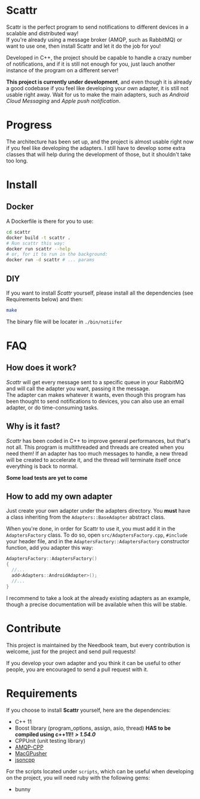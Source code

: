 Scattr
========

Scattr is the perfect program to send notifications to different devices in a scalable and distributed way!  
If you're already using a message broker (AMQP, such as RabbitMQ) or want to use one, then install Scattr and let it do the job for you!

Developed in C++, the project should be capable to handle a crazy number of notifications, and if it is still not enough for you,
just lauch another instance of the program on a different server!

**This project is currently under development**, and even though it is already a good codebase if you feel like developing your own adapter,
it is still not usable right away. Wait for us to make the main adapters, such as *Android Cloud Messaging* and *Apple push notification*.

Progress
========

The architecture has been set up, and the project is almost usable right now if you feel like developing the adapters.
I still have to develop some extra classes that will help during the development of those, but it shouldn't take too long.

Install
=======

Docker
------

A Dockerfile is there for you to use:

```bash
cd scattr
docker build -t scattr .
# Run scattr this way:
docker run scattr --help
# or, for it to run in the background:
docker run -d scattr # ... params
```


DIY
---

If you want to install *Scattr* yourself, please install all the dependencies (see Requirements below) and then:

```bash
make
```

The binary file will be locater in `./bin/notiifer`

FAQ
===

How does it work?
-----------------

*Scattr* will get every message sent to a specific queue in your RabbitMQ and will call the adapter you want, passing it the message.  
The adapter can makes whatever it wants, even though this program has been thought to send notifications to devices, you can also use an
email adapter, or do time-consuming tasks.

Why is it fast?
---------------

*Scattr* has been coded in C++ to improve general performances, but that's not all. This program is multithreaded and threads are created when you need them!
If an adapter has too much messages to handle, a new thread will be created to accelerate it, and the thread will terminate itself once everything is back to normal.

**Some load tests are yet to come**

How to add my own adapter
-------------------

Just create your own adapter under the adapters directory. You **must** have a class inheriting from the `Adapters::BaseAdapter` abstract class.

When you're done, in order for Scattr to use it, you must add it in the `AdaptersFactory` class. To do so, open `src/AdaptersFactory.cpp`, `#include` your header file,
and in the `AdaptersFactory::AdaptersFactory` constructor function, add you adapter this way:

```cpp
AdaptersFactory::AdaptersFactory()
{
  //...
  add<Adapters::AndroidAdapter>();
  //...
}
```

I recommend to take a look at the already existing adapters as an example, though a precise documentation will be available when this will be stable.

Contribute
==========

This project is maintained by the Needbook team, but every contribution is welcome, just for the project and send pull requests!

If you develop your own adapter and you think it can be useful to other people, you are encouraged to send a pull request with it.

Requirements
============

If you choose to install **Scattr** yourself, here are the dependencies:

  - C++ 11
  - Boost library (program_options, assign, asio, thread) **HAS to be compiled using c++11!!** ***> 1.54.0***
  - CPPUnit (unit testing library)
  - [AMQP-CPP](https://github.com/needbook/AMQP-CPP)
  - [MacGPusher](https://github.com/needbook/MacGPusher)
  - [jsoncpp](https://github.com/open-source-parsers/jsoncpp)

For the scripts located under `scripts`, which can be useful when developing on the project, you will need ruby with the following gems:

  - bunny
